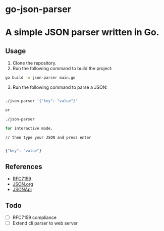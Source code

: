 # go-json-parser

# A simple JSON parser written in Go.

## Usage

1. Clone the repository.
2. Run the following command to build the project:
```bash
go build -o json-parser main.go
```
3. Run the following command to parse a JSON:
```bash

./json-parser '{"key": "value"}'

or

./json-parser

for interactive mode.

// then type your JSON and press enter


{"key": "value"}
```

## References

- [RFC7159](https://datatracker.ietf.org/doc/html/rfc7159)
- [JSON.org](https://www.json.org/json-en.html)
- [JSONApi](https://jsonapi.org/format/)

## Todo

- [ ] RFC7159 compliance
- [ ] Extend cli parser to web server
